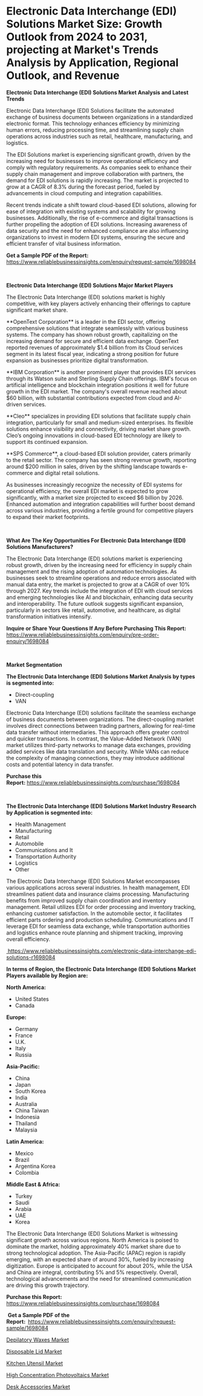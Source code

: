 <p><h1>Electronic Data Interchange (EDI) Solutions Market Size: Growth Outlook from 2024 to 2031, projecting at Market's Trends Analysis by Application, Regional Outlook, and Revenue</h1></p><p><strong>Electronic Data Interchange (EDI) Solutions Market Analysis and Latest Trends</strong></p>
<p><p>Electronic Data Interchange (EDI) Solutions facilitate the automated exchange of business documents between organizations in a standardized electronic format. This technology enhances efficiency by minimizing human errors, reducing processing time, and streamlining supply chain operations across industries such as retail, healthcare, manufacturing, and logistics.</p><p>The EDI Solutions market is experiencing significant growth, driven by the increasing need for businesses to improve operational efficiency and comply with regulatory requirements. As companies seek to enhance their supply chain management and improve collaboration with partners, the demand for EDI solutions is rapidly increasing. The market is projected to grow at a CAGR of 8.3% during the forecast period, fueled by advancements in cloud computing and integration capabilities.</p><p>Recent trends indicate a shift toward cloud-based EDI solutions, allowing for ease of integration with existing systems and scalability for growing businesses. Additionally, the rise of e-commerce and digital transactions is further propelling the adoption of EDI solutions. Increasing awareness of data security and the need for enhanced compliance are also influencing organizations to invest in modern EDI systems, ensuring the secure and efficient transfer of vital business information.</p></p>
<p><strong>Get a Sample PDF of the Report:&nbsp;</strong> <a href="https://www.reliablebusinessinsights.com/enquiry/request-sample/1698084?utm_campaign=1091&utm_medium=2&utm_source=Github&utm_content=ia&utm_term=12122024&utm_id=electronic-data-interchange-edi-solutions">https://www.reliablebusinessinsights.com/enquiry/request-sample/1698084</a></p>
<p>&nbsp;</p>
<p><strong>Electronic Data Interchange (EDI) Solutions Major Market Players</strong></p>
<p><p>The Electronic Data Interchange (EDI) solutions market is highly competitive, with key players actively enhancing their offerings to capture significant market share. </p><p>**OpenText Corporation** is a leader in the EDI sector, offering comprehensive solutions that integrate seamlessly with various business systems. The company has shown robust growth, capitalizing on the increasing demand for secure and efficient data exchange. OpenText reported revenues of approximately $1.4 billion from its Cloud services segment in its latest fiscal year, indicating a strong position for future expansion as businesses prioritize digital transformation.</p><p>**IBM Corporation** is another prominent player that provides EDI services through its Watson suite and Sterling Supply Chain offerings. IBM's focus on artificial intelligence and blockchain integration positions it well for future growth in the EDI market. The company's overall revenue reached about $60 billion, with substantial contributions expected from cloud and AI-driven services.</p><p>**Cleo** specializes in providing EDI solutions that facilitate supply chain integration, particularly for small and medium-sized enterprises. Its flexible solutions enhance visibility and connectivity, driving market share growth. Cleo’s ongoing innovations in cloud-based EDI technology are likely to support its continued expansion.</p><p>**SPS Commerce**, a cloud-based EDI solution provider, caters primarily to the retail sector. The company has seen strong revenue growth, reporting around $200 million in sales, driven by the shifting landscape towards e-commerce and digital retail solutions.</p><p>As businesses increasingly recognize the necessity of EDI systems for operational efficiency, the overall EDI market is expected to grow significantly, with a market size projected to exceed $6 billion by 2026. Enhanced automation and integration capabilities will further boost demand across various industries, providing a fertile ground for competitive players to expand their market footprints.</p></p>
<p>&nbsp;</p>
<p><strong>What Are The Key Opportunities For Electronic Data Interchange (EDI) Solutions Manufacturers?</strong></p>
<p><p>The Electronic Data Interchange (EDI) solutions market is experiencing robust growth, driven by the increasing need for efficiency in supply chain management and the rising adoption of automation technologies. As businesses seek to streamline operations and reduce errors associated with manual data entry, the market is projected to grow at a CAGR of over 10% through 2027. Key trends include the integration of EDI with cloud services and emerging technologies like AI and blockchain, enhancing data security and interoperability. The future outlook suggests significant expansion, particularly in sectors like retail, automotive, and healthcare, as digital transformation initiatives intensify.</p></p>
<p><strong>Inquire or Share Your Questions If Any Before Purchasing This Report:</strong> <a href="https://www.reliablebusinessinsights.com/enquiry/pre-order-enquiry/1698084?utm_campaign=1091&utm_medium=2&utm_source=Github&utm_content=ia&utm_term=12122024&utm_id=electronic-data-interchange-edi-solutions">https://www.reliablebusinessinsights.com/enquiry/pre-order-enquiry/1698084</a></p>
<p>&nbsp;</p>
<p><strong>Market Segmentation</strong></p>
<p><strong>The Electronic Data Interchange (EDI) Solutions Market Analysis by types is segmented into:</strong></p>
<p><ul><li>Direct-coupling</li><li>VAN</li></ul></p>
<p><p>Electronic Data Interchange (EDI) solutions facilitate the seamless exchange of business documents between organizations. The direct-coupling market involves direct connections between trading partners, allowing for real-time data transfer without intermediaries. This approach offers greater control and quicker transactions. In contrast, the Value-Added Network (VAN) market utilizes third-party networks to manage data exchanges, providing added services like data translation and security. While VANs can reduce the complexity of managing connections, they may introduce additional costs and potential latency in data transfer.</p></p>
<p><strong>Purchase this Report:&nbsp;</strong><a href="https://www.reliablebusinessinsights.com/purchase/1698084?utm_campaign=1091&utm_medium=2&utm_source=Github&utm_content=ia&utm_term=12122024&utm_id=electronic-data-interchange-edi-solutions">https://www.reliablebusinessinsights.com/purchase/1698084</a></p>
<p>&nbsp;</p>
<p><strong>The Electronic Data Interchange (EDI) Solutions Market Industry Research by Application is segmented into:</strong></p>
<p><ul><li>Health Management</li><li>Manufacturing</li><li>Retail</li><li>Automobile</li><li>Communications and It</li><li>Transportation Authority</li><li>Logistics</li><li>Other</li></ul></p>
<p><p>The Electronic Data Interchange (EDI) Solutions Market encompasses various applications across several industries. In health management, EDI streamlines patient data and insurance claims processing. Manufacturing benefits from improved supply chain coordination and inventory management. Retail utilizes EDI for order processing and inventory tracking, enhancing customer satisfaction. In the automobile sector, it facilitates efficient parts ordering and production scheduling. Communications and IT leverage EDI for seamless data exchange, while transportation authorities and logistics enhance route planning and shipment tracking, improving overall efficiency.</p></p>
<p><a href="https://www.reliablebusinessinsights.com/electronic-data-interchange-edi-solutions-r1698084?utm_campaign=1091&utm_medium=2&utm_source=Github&utm_content=ia&utm_term=12122024&utm_id=electronic-data-interchange-edi-solutions">&nbsp;https://www.reliablebusinessinsights.com/electronic-data-interchange-edi-solutions-r1698084</a></p>
<p><strong>In terms of Region, the Electronic Data Interchange (EDI) Solutions Market Players available by Region are:</strong></p>
<p>
    <p> <strong> North America: </strong>
        <ul>
            <li>United States</li>
            <li>Canada</li>
        </ul>
        </p> 
    <p> <strong> Europe: </strong>
        <ul>
            <li>Germany</li>
            <li>France</li>
            <li>U.K.</li>
            <li>Italy</li>
            <li>Russia</li>
        </ul>
        </p> 
    <p> <strong> Asia-Pacific: </strong>
        <ul>
            <li>China</li>
            <li>Japan</li>
            <li>South Korea</li>
            <li>India</li>
            <li>Australia</li>
            <li>China Taiwan</li>
            <li>Indonesia</li>
            <li>Thailand</li>
            <li>Malaysia</li>
        </ul>
        </p> 
    <p> <strong> Latin America: </strong>
        <ul>
            <li>Mexico</li>
            <li>Brazil</li>
            <li>Argentina Korea</li>
            <li>Colombia</li>
        </ul>
        </p> 
    <p> <strong> Middle East & Africa: </strong>
        <ul>
            <li>Turkey</li>
            <li>Saudi</li>
            <li>Arabia</li>
            <li>UAE</li>
            <li>Korea</li>
        </ul>
    </p>
    </p>
<p><p>The Electronic Data Interchange (EDI) Solutions Market is witnessing significant growth across various regions. North America is poised to dominate the market, holding approximately 40% market share due to strong technological adoption. The Asia-Pacific (APAC) region is rapidly emerging, with an expected share of around 30%, fueled by increasing digitization. Europe is anticipated to account for about 20%, while the USA and China are integral, contributing 5% and 5% respectively. Overall, technological advancements and the need for streamlined communication are driving this growth trajectory.</p></p>
<p><strong>Purchase this Report: </strong><a href="https://www.reliablebusinessinsights.com/purchase/1698084?utm_campaign=1091&utm_medium=2&utm_source=Github&utm_content=ia&utm_term=12122024&utm_id=electronic-data-interchange-edi-solutions">https://www.reliablebusinessinsights.com/purchase/1698084</a></p>
<p>&nbsp;<strong>Get a Sample PDF of the Report:&nbsp;&nbsp;</strong><a href="https://www.reliablebusinessinsights.com/enquiry/request-sample/1698084?utm_campaign=1091&utm_medium=2&utm_source=Github&utm_content=ia&utm_term=12122024&utm_id=electronic-data-interchange-edi-solutions">https://www.reliablebusinessinsights.com/enquiry/request-sample/1698084</a></p>
<p><strong></strong></p>
<p><p><a href="https://www.linkedin.com/pulse/in-depth-depilatory-waxes-market-research-comprehensive-tnmte?utm_campaign=1091&utm_medium=2&utm_source=Github&utm_content=ia&utm_term=12122024&utm_id=electronic-data-interchange-edi-solutions">Depilatory Waxes Market</a></p><p><a href="https://www.linkedin.com/pulse/fore-clarion-insight-j6xzf?utm_campaign=1091&utm_medium=2&utm_source=Github&utm_content=ia&utm_term=12122024&utm_id=electronic-data-interchange-edi-solutions">Disposable Lid Market</a></p><p><a href="https://github.com/MariaWashington76/Market-Research-Report-List-1/blob/main/kitchen-utensil-market.md?utm_campaign=1091&utm_medium=2&utm_source=Github&utm_content=ia&utm_term=12122024&utm_id=electronic-data-interchange-edi-solutions">Kitchen Utensil Market</a></p><p><a href="https://github.com/rosamariarocque98/Market-Research-Report-List-1/blob/main/high-concentration-photovoltaics-market.md?utm_campaign=1091&utm_medium=2&utm_source=Github&utm_content=ia&utm_term=12122024&utm_id=electronic-data-interchange-edi-solutions">High Concentration Photovoltaics Market</a></p><p><a href="https://www.linkedin.com/pulse/mapping-desk-accessories-market-trends-challenges-breakthroughs-4diwe?utm_campaign=1091&utm_medium=2&utm_source=Github&utm_content=ia&utm_term=12122024&utm_id=electronic-data-interchange-edi-solutions">Desk Accessories Market</a></p></p>